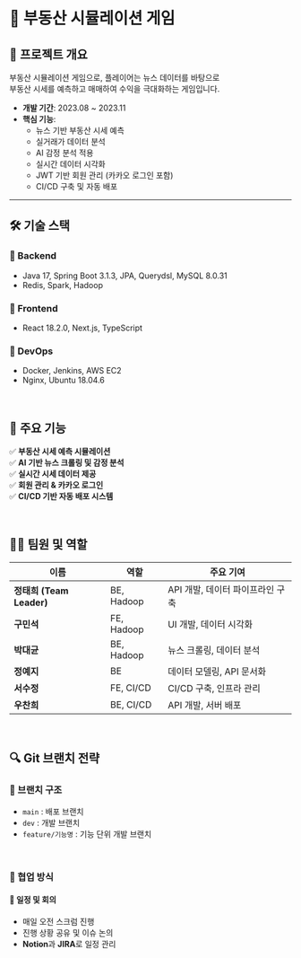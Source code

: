 # 🏡 부동산 시뮬레이션 게임

## 📌 프로젝트 개요
부동산 시뮬레이션 게임으로, 플레이어는 뉴스 데이터를 바탕으로  
부동산 시세를 예측하고 매매하여 수익을 극대화하는 게임입니다.

- **개발 기간**: 2023.08 ~ 2023.11
- **핵심 기능**:
  - 뉴스 기반 부동산 시세 예측
  - 실거래가 데이터 분석
  - AI 감정 분석 적용
  - 실시간 데이터 시각화
  - JWT 기반 회원 관리 (카카오 로그인 포함)
  - CI/CD 구축 및 자동 배포

---

## 🛠 기술 스택

### 🔹 Backend
- Java 17, Spring Boot 3.1.3, JPA, Querydsl, MySQL 8.0.31
- Redis, Spark, Hadoop

### 🔹 Frontend
- React 18.2.0, Next.js, TypeScript

### 🔹 DevOps
- Docker, Jenkins, AWS EC2
- Nginx, Ubuntu 18.04.6

<br>

## 🚀 주요 기능
✅ **부동산 시세 예측 시뮬레이션**  
✅ **AI 기반 뉴스 크롤링 및 감정 분석**  
✅ **실시간 시세 데이터 제공**  
✅ **회원 관리 & 카카오 로그인**  
✅ **CI/CD 기반 자동 배포 시스템**  

<br>

## 👨‍💻 팀원 및 역할

| 이름 | 역할 | 주요 기여 |
|------|------|---------|
| **정태희 (Team Leader)** | BE, Hadoop | API 개발, 데이터 파이프라인 구축 |
| **구민석** | FE, Hadoop | UI 개발, 데이터 시각화 |
| **박대균** | BE, Hadoop | 뉴스 크롤링, 데이터 분석 |
| **정예지** | BE | 데이터 모델링, API 문서화 |
| **서수정** | FE, CI/CD | CI/CD 구축, 인프라 관리 |
| **우찬희** | BE, CI/CD | API 개발, 서버 배포 |

<br>

## 🔍 Git 브랜치 전략

### 📌 브랜치 구조
- `main` : 배포 브랜치
- `dev` : 개발 브랜치
- `feature/기능명` : 기능 단위 개발 브랜치

<br>

### 🤝 협업 방식
#### 📌 일정 및 회의
- 매일 오전 스크럼 진행
- 진행 상황 공유 및 이슈 논의
- **Notion**과 **JIRA**로 일정 관리
